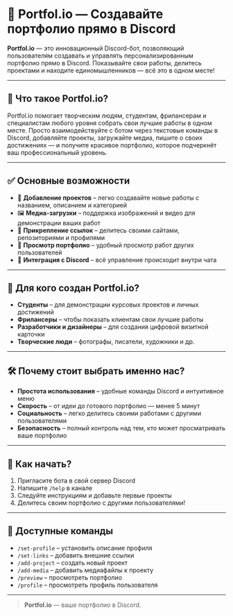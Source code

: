 # 🎨 Portfol.io — Создавайте портфолио прямо в Discord

**Portfol.io** — это инновационный Discord-бот, позволяющий пользователям создавать и управлять персонализированным портфолио прямо в Discord. Показывайте свои работы, делитесь проектами и находите единомышленников — всё это в одном месте!

---

## 🚀 Что такое Portfol.io?

Portfol.io помогает творческим людям, студентам, фрилансерам и специалистам любого уровня собрать свои лучшие работы в одном месте. Просто взаимодействуйте с ботом через текстовые команды в Discord, добавляйте проекты, загружайте медиа, пишите о своих достижениях — и получите красивое портфолио, которое подчеркнёт ваш профессиональный уровень.

---

## ✅ Основные возможности

- 📁 **Добавление проектов** – легко создавайте новые работы с названием, описанием и категорией
- 🖼️ **Медиа-загрузки** – поддержка изображений и видео для демонстрации ваших работ
- 🔗 **Прикрепление ссылок** – делитесь своими сайтами, репозиториями и профилями
- 👥 **Просмотр портфолио** – удобный просмотр работ других пользователей
- 💬 **Интеграция с Discord** – всё управление происходит внутри чата

---

## 👥 Для кого создан Portfol.io?

- **Студенты** – для демонстрации курсовых проектов и личных достижений
- **Фрилансеры** – чтобы показать клиентам свои лучшие работы
- **Разработчики и дизайнеры** – для создания цифровой визитной карточки
- **Творческие люди** – фотографы, писатели, художники и др.

---

## 🛠 Почему стоит выбрать именно нас?

- **Простота использования** – удобные команды Discord и интуитивное меню
- **Скорость** – от идеи до готового портфолио — менее 5 минут
- **Социальность** – легко делитесь своими работами с другими пользователями
- **Безопасность** – полный контроль над тем, кто может просматривать ваше портфолио

---

## 🧩 Как начать?

1. Пригласите бота в свой сервер Discord
2. Напишите `/help` в канале
3. Следуйте инструкциям и добавьте первые проекты
4. Делитесь своим портфолио с другими пользователями!

---

## 📝 Доступные команды

- `/set-profile` – установить описание профиля
- `/set-links` – добавить внешние ссылки
- `/add-project` – создать новый проект
- `/add-media` – добавить медиафайлы к проекту
- `/preview` – просмотреть портфолио
- `/profile` – просмотреть профиль пользователя

---

> **Portfol.io** — ваше портфолио в Discord.